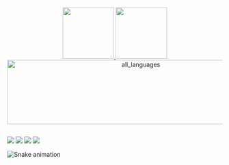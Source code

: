 ####
<div align="center">
  <a href="https://github.com/Callmz">
  <img height="120em" src="https://github-readme-stats.vercel.app/api?username=Callmz&show_icons=true&theme=dracula&include_all_commits=true&count_private=true"/>
  <img height="120em" src="https://github-readme-stats.vercel.app/api/top-langs/?username=Callmz&layout=compact&langs_count=7&theme=dracula"/>
</div>
<div align="center">
<img src="https://i.imgur.com/YmevX5V.png" alt="all_languages" height="150px" width="610px">
</div>
  
  ##
 
<div> 
  <a href=""_blank"></a>
  <a href="https://www.instagram.com/fabvecchi/" target="_blank"><img src="https://img.shields.io/badge/-Instagram-%23E4405F?style=for-the-badge&logo="" target="_blank"></a>
 	<a href="https://www.twitch.tv/callmz" target="_blank"><img src="https://img.shields.io/badge/Twitch-9146FF?style=for-the-badge&logo=twitch&logoColor=white" target="_blank"></a>
 <a href="https://discord.com/channels/@me" target="_blank"><img src="https://img.shields.io/badge/Discord-7289DA?style=for-the-badge&logo=discord&logoColor=white" target="_blank"></a> 
  <a href = "mailto:callmz278@gmail.com"><img src="https://img.shields.io/badge/-Gmail-%23333?style=for-the-badge&logo=gmail&logoColor=white" target="_blank"></a>
 
 
  ![Snake animation](https://github.com/Callmz/Callmz/blob/output/github-contribution-grid-snake.svg)
 
</div>
